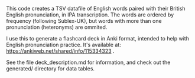 This code creates a TSV datafile of English words paired with their British
English pronunciation, in IPA transcription.  The words are ordered by frequency
(following Sublex-UK), but words with more than one pronunciation (heteronyms)
are ommited.

I use this to generate a flashcard deck in Anki format, intended to help with
English pronunciation practice.  It's available at:
https://ankiweb.net/shared/info/115334323 .

See the file deck_description.md for information, and check out the generated/
directory for data tables.
